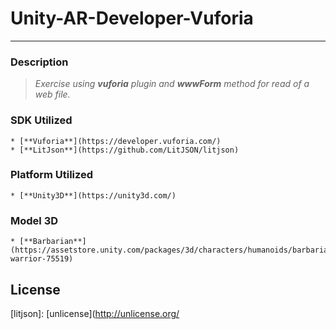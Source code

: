 # Unity-AR-Developer-Vuforia
------
### Description 
> _Exercise using **vuforia** plugin and **wwwForm** method for read of a web file._
### SDK Utilized
```
* [**Vuforia**](https://developer.vuforia.com/)
* [**LitJson**](https://github.com/LitJSON/litjson)
```
### Platform Utilized
```
* [**Unity3D**](https://unity3d.com/)
```
### Model 3D
```
* [**Barbarian**](https://assetstore.unity.com/packages/3d/characters/humanoids/barbarian-warrior-75519)
```
## License
[litjson]: [unlicense](http://unlicense.org/
